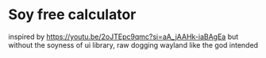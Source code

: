 # Soy free calculator

inspired by https://youtu.be/2oJTEpc9qmc?si=aA_jAAHk-iaBAgEa but without the soyness of ui library,
raw dogging wayland like the god intended
